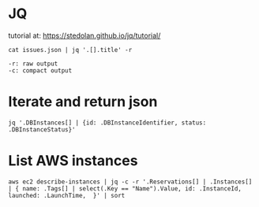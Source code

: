 # JQ

tutorial at: https://stedolan.github.io/jq/tutorial/

	cat issues.json | jq '.[].title' -r

	-r: raw output
	-c: compact output

# Iterate and return json

	jq '.DBInstances[] | {id: .DBInstanceIdentifier, status: .DBInstanceStatus}'

# List AWS instances

	aws ec2 describe-instances | jq -c -r '.Reservations[] | .Instances[] | { name: .Tags[] | select(.Key == "Name").Value, id: .InstanceId, launched: .LaunchTime,  }' | sort
